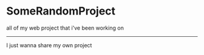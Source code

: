# SomeRandomProject
all of my web project that i've been working on


__________________________________________________________________________________________________________________________________________________________________________________________________________________________________________________


I just wanna share my own project

